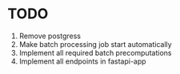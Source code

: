 # TODO
1. Remove postgress
2. Make batch processing job start automatically
3. Implement all required batch precomputations
4. Implement all endpoints in fastapi-app